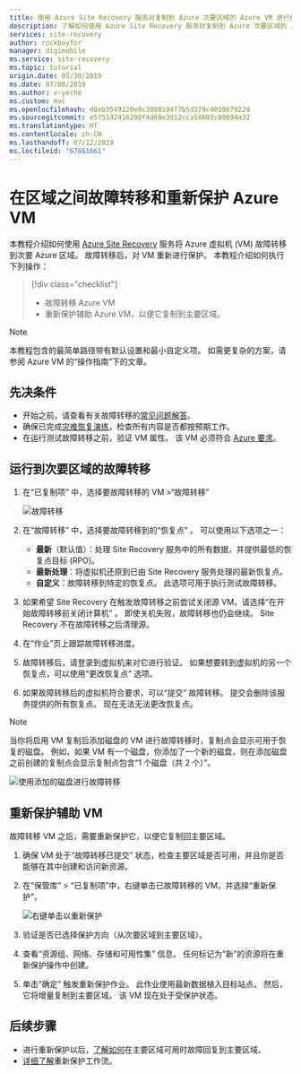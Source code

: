 ```yaml
---
title: 使用 Azure Site Recovery 服务对复制到 Azure 次要区域的 Azure VM 进行故障转移和重新保护，以便实现灾难恢复。
description: 了解如何使用 Azure Site Recovery 服务对复制到 Azure 次要区域的 Azure VM 进行故障转移和重新保护，以便实现灾难恢复。
services: site-recovery
author: rockboyfor
manager: digimobile
ms.service: site-recovery
ms.topic: tutorial
origin.date: 05/30/2019
ms.date: 07/08/2019
ms.author: v-yeche
ms.custom: mvc
ms.openlocfilehash: d8eb3549120e0c3888104f7b5d379c4038b7022d
ms.sourcegitcommit: e575142416298f4d88e3d12cca58b03c80694a32
ms.translationtype: HT
ms.contentlocale: zh-CN
ms.lasthandoff: 07/12/2019
ms.locfileid: "67861661"
---
```

# <a name="fail-over-and-reprotect-azure-vms-between-regions"></a>在区域之间故障转移和重新保护 Azure VM

本教程介绍如何使用 [Azure Site Recovery](site-recovery-overview.md) 服务将 Azure 虚拟机 (VM) 故障转移到次要 Azure 区域。 故障转移后，对 VM 重新进行保护。 本教程介绍如何执行下列操作：

> [!div class="checklist"]
> * 故障转移 Azure VM
> * 重新保护辅助 Azure VM，以便它复制到主要区域。

> [!NOTE]
> 本教程包含的最简单路径带有默认设置和最小自定义项。 如需更复杂的方案，请参阅 Azure VM 的“操作指南”下的文章。

## <a name="prerequisites"></a>先决条件

- 开始之前，请查看有关故障转移的[常见问题解答](site-recovery-faq.md#failover)。
- 确保已完成[灾难恢复演练](azure-to-azure-tutorial-dr-drill.md)，检查所有内容是否都按预期工作。
- 在运行测试故障转移之前，验证 VM 属性。 该 VM 必须符合 [Azure 要求](azure-to-azure-support-matrix.md#replicated-machine-operating-systems)。

<a name="run-a-failover"></a>
## <a name="run-a-failover-to-the-secondary-region"></a>运行到次要区域的故障转移

1. 在“已复制项”  中，选择要故障转移的 VM >“故障转移” 

    ![故障转移](./media/azure-to-azure-tutorial-failover-failback/failover.png)

2. 在“故障转移”  中，选择要故障转移到的“恢复点”  。 可以使用以下选项之一：

    * **最新**（默认值）：处理 Site Recovery 服务中的所有数据，并提供最低的恢复点目标 (RPO)。
    * **最新处理**：将虚拟机还原到已由 Site Recovery 服务处理的最新恢复点。
    * **自定义**：故障转移到特定的恢复点。 此选项可用于执行测试故障转移。

3. 如果希望 Site Recovery 在触发故障转移之前尝试关闭源 VM，请选择“在开始故障转移前关闭计算机”  。 即使关机失败，故障转移也仍会继续。 Site Recovery 不在故障转移之后清理源。

4. 在“作业”页上跟踪故障转移进度。 

5. 故障转移后，请登录到虚拟机来对它进行验证。 如果想要转到虚拟机的另一个恢复点，可以使用“更改恢复点”  选项。

6. 如果故障转移后的虚拟机符合要求，可以“提交”  故障转移。
   提交会删除该服务提供的所有恢复点。 现在无法无法更改恢复点。

> [!NOTE]
> 当你将启用 VM 复制后添加磁盘的 VM 进行故障转移时，复制点会显示可用于恢复的磁盘。 例如，如果 VM 有一个磁盘，你添加了一个新的磁盘，则在添加磁盘之前创建的复制点会显示复制点包含“1 个磁盘（共 2 个）”。

![使用添加的磁盘进行故障转移](./media/azure-to-azure-tutorial-failover-failback/failover-added.png)

## <a name="reprotect-the-secondary-vm"></a>重新保护辅助 VM

故障转移 VM 之后，需要重新保护它，以便它复制回主要区域。

1. 确保 VM 处于“故障转移已提交”  状态，检查主要区域是否可用，并且你是否能够在其中创建和访问新资源。
2. 在“保管库” > “已复制项”中，右键单击已故障转移的 VM，并选择“重新保护”。   

    ![右键单击以重新保护](./media/azure-to-azure-tutorial-failover-failback/reprotect.png)

2. 验证是否已选择保护方向（从次要区域到主要区域）。
3. 查看“资源组、网络、存储和可用性集”  信息。 任何标记为“新”的资源将在重新保护操作中创建。
4. 单击“确定”  触发重新保护作业。 此作业使用最新数据植入目标站点。 然后，它将增量复制到主要区域。 该 VM 现在处于受保护状态。

## <a name="next-steps"></a>后续步骤
- 进行重新保护以后，[了解如何](azure-to-azure-tutorial-failback.md)在主要区域可用时故障回复到主要区域。
- [详细了解](azure-to-azure-how-to-reprotect.md#what-happens-during-reprotection)重新保护工作流。

<!-- Update_Description: update meta properties, wording update -->